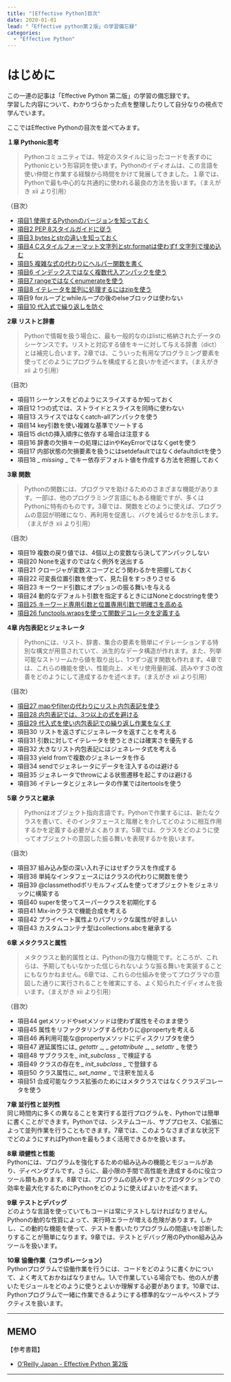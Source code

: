 ```yaml
---
title: "[Effective Python]目次"
date: 2020-01-01
lead: "「Effective python第２版」の学習備忘録"
categories:
  - "Effective Python"
---
```


# はじめに
この一連の記事は「Effective Python 第二版」の学習の備忘録です。  
学習した内容について、わかりづらかった点を整理したりして自分なりの視点で学んでいます。  

ここではEffective Pythonの目次を並べてみます。

**１章 Pythonic思考**  
>Pythonコミュニティでは、特定のスタイルに沿ったコードを表すのにPythonicという形容詞を使います。Pythonのイディオムは、この言語を使い仲間と作業する経験から時間をかけて発展してきました。１章では、Pythonで最も中心的な共通的に使われる最良の方法を扱います。（まえがき xii より引用）

（目次）
- [項目1 使用するPythonのバージョンを知っておく](https://massasquash.github.io/potatofolio/python/effective_python01_1/)  
- [項目2 PEP 8スタイルガイドに従う](https://massasquash.github.io/potatofolio/python/effective_python01_2/)  
- [項目3 bytesとstrの違いを知っておく](https://massasquash.github.io/potatofolio/python/effective_python01_3/)  
- [項目4 Cスタイルフォーマット文字列とstr.formatは使わずf 文字列で埋め込む](https://massasquash.github.io/potatofolio/python/effective_python01_4/)  
- [項目5 複雑な式の代わりにヘルパー関数を書く](https://massasquash.github.io/potatofolio/python/effective_python01_5/)  
- [項目6 インデックスではなく複数代入アンパックを使う](https://massasquash.github.io/potatofolio/python/effective_python01_6/)  
- [項目7 rangeではなくenumerateを使う](https://massasquash.github.io/potatofolio/python/effective_python01_7-8/)  
- [項目8 イテレータを並列に処理するにはzipを使う](https://massasquash.github.io/potatofolio/python/effective_python01_7-8/)  
- 項目9 forループとwhileループの後のelseブロックは使わない  
- [項目10 代入式で繰り返しを防ぐ](https://massasquash.github.io/potatofolio/python/effective_python01_10/)  


**2章 リストと辞書**  
> Pythonで情報を扱う場合に、最も一般的なのはlistに格納されたデータのシーケンスです。リストと対応する値をキーに対して与える辞書（dict）とは補完し合います。2章では、こういった有用なプログラミング要素を使ってどのようにプログラムを構成すると良いかを述べます。（まえがき xii より引用）

（目次）  
- 項目11 シーケンスをどのようにスライスするか知っておく  
- 項目12 1つの式では、ストライドとスライスを同時に使わない  
- 項目13 スライスではなくcatch-allアンパックを使う  
- 項目14 key引数を使い複雑な基準でソートする  
- 項目15 dictの挿入順序に依存する場合は注意する  
- 項目16 辞書の欠損キーの処理にはinやKeyErrorではなくgetを使う  
- 項目17 内部状態の欠損要素を扱うにはsetdefaultではなくdefaultdictを使う  
- 項目18 _ _missing_ _ でキー依存デフォルト値を作成する方法を把握しておく  


**3章 関数**  
>Pythonの関数には、プログラマを助けるためのさまざまな機能があります。一部は、他のプログラミング言語にもある機能ですが、多くはPythonに特有のものです。3章では、関数をどのように使えば、プログラムの意図が明確になり、再利用を促進し、バグを減らせるかを示します。（まえがき xii より引用）

（目次）  
- 項目19 複数の戻り値では、4個以上の変数なら決してアンパックしない  
- 項目20 Noneを返すのではなく例外を送出する  
- 項目21 クロージャが変数スコープとどう関わるかを把握しておく  
- 項目22 可変長位置引数を使って、見た目をすっきりさせる  
- 項目23 キーワード引数にオプションの振る舞いを与える  
- 項目24 動的なデフォルト引数を指定するときにはNoneとdocstringを使う  
- [項目25 キーワード専用引数と位置専用引数で明確さを高める](https://massasquash.github.io/potatofolio/python/effective_python03_25/)  
- [項目26 functools.wrapsを使って関数デコレータを定義する](https://massasquash.github.io/potatofolio/python/effective_python03_26/)  


**4章 内包表記とジェネレータ**  
>Pythonには、リスト、辞書、集合の要素を簡単にイテレーションする特別な構文が用意されていて、派生的なデータ構造が作れます。また、列挙可能なストリームから値を取り出し、1つずつ返す関数も作れます。4章では、これらの機能を使い、性能向上、メモリ使用量削減、読みやすさの改善をどのようにして達成するかを述べます。（まえがき xii より引用）

（目次）  
- [項目27 mapやfilterの代わりにリスト内包表記を使う](https://massasquash.github.io/potatofolio/python/effective_python04_27-28/)  
- [項目28 内包表記では、3つ以上の式を避ける](https://massasquash.github.io/potatofolio/python/effective_python04_27-28/)  
- [項目29 代入式を使い内包表記での繰り返し作業をなくす](https://massasquash.github.io/potatofolio/python/effective_python04_89/)  
- 項目30 リストを返さずにジェネレータを返すことを考える  
- 項目31 引数に対してイテレータを使うときには確実さを優先する  
- 項目32 大きなリスト内包表記にはジェネレータ式を考える  
- 項目33 yield fromで複数のジェネレータを作る  
- 項目34 sendでジェネレータにデータを注入するのは避ける  
- 項目35 ジェネレータでthrowによる状態遷移を起こすのは避ける  
- 項目36 イテレータとジェネレータの作業ではitertoolsを使う  


**5章 クラスと継承**  
>Pythonはオブジェクト指向言語です。Pythonで作業するには、新たなクラスを書いて、そのインタフェースと階層とを介してどのように相互作用するかを定義する必要がよくあります。5章では、クラスをどのように使ってオブジェクトの意図した振る舞いを表現するかを扱います。

（目次）  
- 項目37 組み込み型の深い入れ子にはせずクラスを作成する  
- 項目38 単純なインタフェースにはクラスの代わりに関数を使う  
- 項目39 @classmethodポリモルフィズムを使ってオブジェクトをジェネリックに構築する  
- 項目40 superを使ってスーパークラスを初期化する  
- 項目41 Mix-inクラスで機能合成を考える  
- 項目42 プライベート属性よりパブリックな属性が好ましい  
- 項目43 カスタムコンテナ型はcollections.abcを継承する  

**6章 メタクラスと属性**  
>メタクラスと動的属性とは、Pythonの強力な機能です。ところが、これらは、予期してもいなかった信じられないような振る舞いを実装することにもなりかねません。6章では、これらの仕組みを使ってプログラマの意図した通りに実行されることを確実にする、よく知られたイディオムを扱います。（まえがき xii より引用）

（目次）  
- 項目44 getメソッドやsetメソッドは使わず属性をそのまま使う  
- 項目45 属性をリファクタリングする代わりに@propertyを考える  
- 項目46 再利用可能な@propertyメソッドにディスクリプタを使う  
- 項目47 遅延属性には_ _getattr_ _, _ _getattribute_ _, _ _setattr_ _ を使う  
- 項目48 サブクラスを_ _init_subclass_ _ で検証する  
- 項目49 クラスの存在を_ _init_subclass_ _ で登録する  
- 項目50 クラス属性に_ _set_name_ _ で注釈を加える  
- 項目51 合成可能なクラス拡張のためにはメタクラスではなくクラスデコレータを使う  


**7章 並行性と並列性**  
同じ時間内に多くの異なることを実行する並行プログラムを、Pythonでは簡単に書くことができます。Pythonでは、システムコール、サブプロセス、C拡張によって並列作業を行うこともできます。7章では、このようなさまざまな状況下でどのようにすればPythonを最もうまく活用できるかを扱います。

**8章 頑健性と性能**  
Pythonには、プログラムを強化するための組み込みの機能とモジュールがあり、ディペンダブルです。さらに、最小限の手間で高性能を達成するのに役立つツール類もあります。8章では、プログラムの読みやすさとプロダクションでの効率を最大化するためにPythonをどのように使えばよいかを述べます。

**9章 テストとデバッグ**  
どのような言語を使っていてもコードは常にテストしなければなりません。Pythonの動的な性質によって、実行時エラーが増える危険があります。しかし、この動的な機能を使って、テストを書いたりプログラムの間違いを診断したりすることが簡単になります。9章では、テストとデバッグ用のPython組み込みツールを扱います。

**10章 協働作業（コラボレーション）**  
Pythonプログラムで協働作業を行うには、コードをどのように書くかについて、よく考えておかねばなりません。1人で作業している場合でも、他の人が書いたモジュールをどのように使うとよいか理解する必要があります。10章では、Pythonプログラムで一緒に作業できるようにする標準的なツールやベストプラクティスを扱います。


---
## MEMO
【参考書籍】
- [O’Reilly Japan - Effective Python 第2版](https://www.oreilly.co.jp/books/9784873119175/)
---